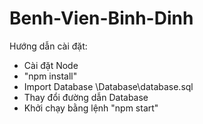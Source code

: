 # Benh-Vien-Binh-Dinh
 Hướng dẫn cài đặt:
 - Cài đặt Node
 - "npm install"
 - Import Database \Database\database.sql
 - Thay đổi đường dẫn Database
 - Khởi chạy bằng lệnh "npm start"
